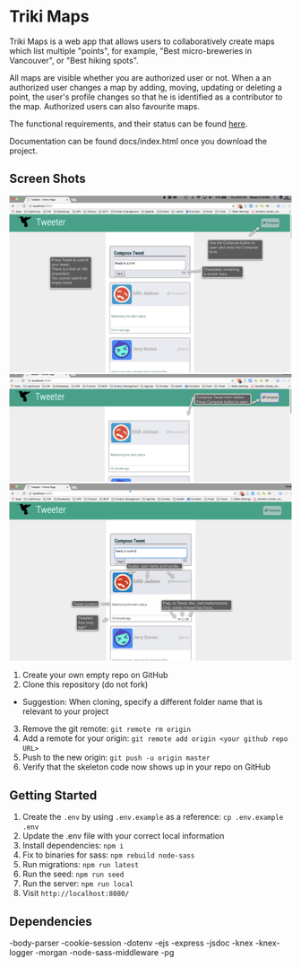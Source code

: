 # Triki Maps

Triki Maps is a web app that allows users to collaboratively create maps which list multiple "points", for example, "Best micro-breweries in Vancouver", or "Best hiking spots". 

All maps are visible whether you are authorized user or not. When a an authorized user changes a map by adding, moving, updating or deleting a point, the user's profile changes so that he is identified as a contributor to the map. Authorized users can also favourite maps. 

The functional requirements, and their status can be found [here](https://github.com/SpinnyFinny/maps-wiki/blob/master/docs/Functional%20Requirements.md). 

Documentation can be found docs/index.html once you download the project. 

## Screen Shots
![Entering a tweet.](https://github.com/shawnkgriffin/tweeter/blob/master/docs/screen_compose.png "Start.")
![Compose form hidden.](https://github.com/shawnkgriffin/tweeter/blob/master/docs/screen_compose_hidden.png "Compose hidden")
![Past tweets.](https://github.com/shawnkgriffin/tweeter/blob/master/docs/screen_tweet.png "Tweets.")


1. Create your own empty repo on GitHub
2. Clone this repository (do not fork)
  - Suggestion: When cloning, specify a different folder name that is relevant to your project
3. Remove the git remote: `git remote rm origin`
4. Add a remote for your origin: `git remote add origin <your github repo URL>`
5. Push to the new origin: `git push -u origin master`
6. Verify that the skeleton code now shows up in your repo on GitHub

## Getting Started

1. Create the `.env` by using `.env.example` as a reference: `cp .env.example .env`
2. Update the .env file with your correct local information
3. Install dependencies: `npm i`
4. Fix to binaries for sass: `npm rebuild node-sass`
5. Run migrations: `npm run latest`
6. Run the seed: `npm run seed`
7. Run the server: `npm run local`
8. Visit `http://localhost:8080/`

## Dependencies

-body-parser
-cookie-session
-dotenv
-ejs
-express
-jsdoc
-knex
-knex-logger
-morgan
-node-sass-middleware
-pg